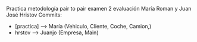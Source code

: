 Practica metodología pair to pair examen 2 evaluación María Roman y Juan José Hristov
Commits:
  - [practica] --> María (Vehiculo, Cliente, Coche, Camion,)
  - hrstov --> Juanjo (Empresa, Main)
